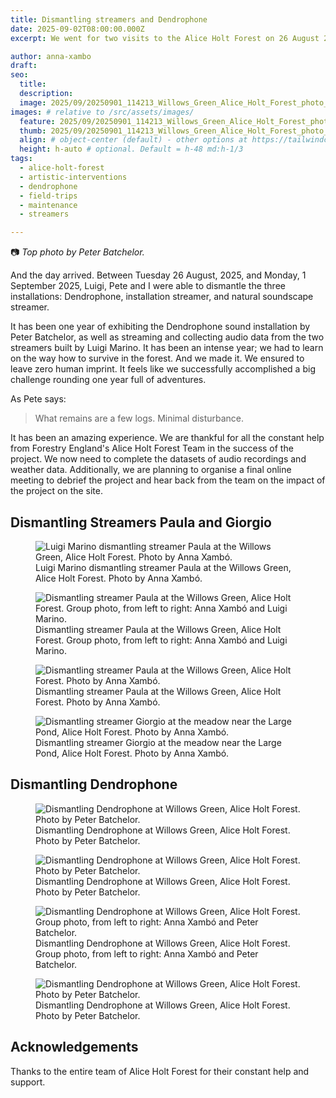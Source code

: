 ```yaml
---
title: Dismantling streamers and Dendrophone
date: 2025-09-02T08:00:00.000Z
excerpt: We went for two visits to the Alice Holt Forest on 26 August 2025 and 1 September 2025 to dismantle the two streamers and the Dendrophone installation, respectively. 

author: anna-xambo
draft:
seo:
  title:
  description:
  image: 2025/09/20250901_114213_Willows_Green_Alice_Holt_Forest_photo_by_Peter_Batchelor.jpg
images: # relative to /src/assets/images/
  feature: 2025/09/20250901_114213_Willows_Green_Alice_Holt_Forest_photo_by_Peter_Batchelor.jpg
  thumb: 2025/09/20250901_114213_Willows_Green_Alice_Holt_Forest_photo_by_Peter_Batchelor.jpg
  align: # object-center (default) - other options at https://tailwindcss.com/docs/object-position
  height: h-auto # optional. Default = h-48 md:h-1/3
tags:
  - alice-holt-forest
  - artistic-interventions
  - dendrophone
  - field-trips
  - maintenance
  - streamers

---
```


:camera: *Top photo by Peter Batchelor.*

And the day arrived. Between Tuesday 26 August, 2025, and Monday, 1 September 2025, Luigi, Pete and I were able to dismantle the three installations: Dendrophone, installation streamer, and natural soundscape streamer.


It has been one year of exhibiting the Dendrophone sound installation by Peter Batchelor, as well as streaming and collecting audio data from the two streamers built by Luigi Marino. It has been an intense year; we had to learn on the way how to survive in the forest. And we made it. We ensured to leave zero human imprint. It feels like we successfully accomplished a big challenge rounding one year full of adventures.

As Pete says: 

> What remains are a few logs. Minimal disturbance.

It has been an amazing experience. We are thankful for all the constant help from Forestry England's Alice Holt Forest Team in the success of the project. We now need to complete the datasets of audio recordings and weather data. Additionally, we are planning to organise a final online meeting to debrief the project and hear back from the team on the impact of the project on the site.

## Dismantling Streamers Paula and Giorgio

<div class="flex justify-center items-center">
<figure>
<img class="mt-4 mb-4" src="/assets/images/2025/09/20250826-dismantling_streamers_Luigi_Marino_photo_by_Anna_Xambo.jpg" alt="Luigi Marino dismantling streamer Paula at the Willows Green, Alice Holt Forest. Photo by Anna Xambó.">
<figcaption>Luigi Marino dismantling streamer Paula at the Willows Green, Alice Holt Forest. Photo by Anna Xambó.</figcaption>
</figure>
</div>

<div class="flex justify-center items-center">
<figure>
<img class="mt-4 mb-4" src="/assets/images/2025/09/20250826-dismantling_streamers_Luigi_Marino_and_Anna_Xambo.jpg" alt="Dismantling streamer Paula at the Willows Green, Alice Holt Forest. Group photo, from left to right: Anna Xambó and Luigi Marino.">
<figcaption>Dismantling streamer Paula at the Willows Green, Alice Holt Forest. Group photo, from left to right: Anna Xambó and Luigi Marino.</figcaption>
</figure>
</div>

<div class="flex justify-center items-center">
<figure>
<img class="mt-4 mb-4" src="/assets/images/2025/09/20250826-dismantling_streamers_logs_willows_green_photo_by_Anna_Xambo.jpg" alt="Dismantling streamer Paula at the Willows Green, Alice Holt Forest. Photo by Anna Xambó.">
<figcaption>Dismantling streamer Paula at the Willows Green, Alice Holt Forest. Photo by Anna Xambó.</figcaption>
</figure>
</div>

<div class="flex justify-center items-center">
<figure>
<img class="mt-4 mb-4" src="/assets/images/2025/09/20250826-dismantling_streamers_logs_meadow_photo_by_Anna_Xambo.jpg" alt="Dismantling streamer Giorgio at the meadow near the Large Pond, Alice Holt Forest. Photo by Anna Xambó.">
<figcaption>Dismantling streamer Giorgio at the meadow near the Large Pond, Alice Holt Forest. Photo by Anna Xambó.</figcaption>
</figure>
</div>

## Dismantling Dendrophone


<div class="flex justify-center items-center">
<figure>
<img class="mt-4 mb-4" src="/assets/images/2025/09/20250901_081623-dismantling_dendrophone_photo_by_Peter_Batchelor.jpg" alt="Dismantling Dendrophone at  Willows Green, Alice Holt Forest. Photo by Peter Batchelor.">
<figcaption>Dismantling Dendrophone at Willows Green, Alice Holt Forest. Photo by Peter Batchelor.</figcaption>
</figure>
</div>

<div class="flex justify-center items-center">
<figure>
<img class="mt-4 mb-4" src="/assets/images/2025/09/20250901_105447-dismantling_dendrophone_photo_by_Peter_Batchelor.jpg" alt="Dismantling Dendrophone at  Willows Green, Alice Holt Forest. Photo by Peter Batchelor.">
<figcaption>Dismantling Dendrophone at Willows Green, Alice Holt Forest. Photo by Peter Batchelor.</figcaption>
</figure>
</div>

<div class="flex justify-center items-center">
<figure>
<img class="mt-4 mb-4" src="/assets/images/2025/09/20250901-dismantling_dendrophone_Peter_Batchelor_and_Anna_Xambo.jpg" alt="Dismantling Dendrophone at  Willows Green, Alice Holt Forest. Group photo, from left to right: Anna Xambó and Peter Batchelor.">
<figcaption>Dismantling Dendrophone at Willows Green, Alice Holt Forest. Group photo, from left to right: Anna Xambó and Peter Batchelor.</figcaption>
</figure>
</div>

<div class="flex justify-center items-center">
<figure>
<img class="mt-4 mb-4" src="/assets/images/2025/09/20250901_114127-dismantling_dendrophone_photo_by_Peter_Batchelor.jpg" alt="Dismantling Dendrophone at  Willows Green, Alice Holt Forest. Photo by Peter Batchelor.">
<figcaption>Dismantling Dendrophone at  Willows Green, Alice Holt Forest. Photo by Peter Batchelor.</figcaption>
</figure>
</div>

## Acknowledgements

Thanks to the entire team of Alice Holt Forest for their constant help and support.

